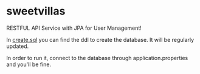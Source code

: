 # sweetvillas
RESTFUL API Service with JPA for User Management!

In [create.sql](https://github.com/alessio-de-padova/sweetvillas/blob/main/resources/create.sql) you can find the ddl to create the database. It will be regularly updated.  


In order to run it, connect to the database through application.properties and you'll be fine. 
